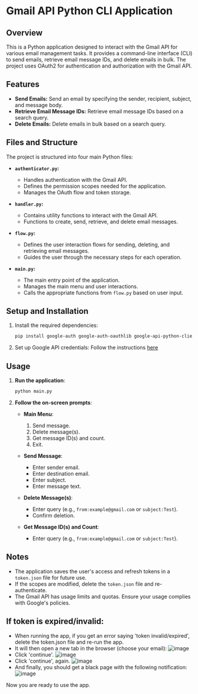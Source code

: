 # Gmail API Python CLI Application

## Overview
This is a Python application designed to interact with the Gmail API for various email management tasks. It provides a command-line interface (CLI) to send emails, retrieve email message IDs, and delete emails in bulk. The project uses OAuth2 for authentication and authorization with the Gmail API.

## Features
- **Send Emails:** Send an email by specifying the sender, recipient, subject, and message body.
- **Retrieve Email Message IDs:** Retrieve email message IDs based on a search query.
- **Delete Emails:** Delete emails in bulk based on a search query.

## Files and Structure
The project is structured into four main Python files:

- **`authenticator.py`:**
  - Handles authentication with the Gmail API.
  - Defines the permission scopes needed for the application.
  - Manages the OAuth flow and token storage.

- **`handler.py`:**
  - Contains utility functions to interact with the Gmail API.
  - Functions to create, send, retrieve, and delete email messages.

- **`flow.py`:**
  - Defines the user interaction flows for sending, deleting, and retrieving email messages.
  - Guides the user through the necessary steps for each operation.

- **`main.py`:**
  - The main entry point of the application.
  - Manages the main menu and user interactions.
  - Calls the appropriate functions from `flow.py` based on user input.

## Setup and Installation

1. Install the required dependencies:

   ```bash
   pip install google-auth google-auth-oauthlib google-api-python-client
   ```
2. Set up Google API credentials:
Follow the instructions [here](https://developers.google.com/gmail/api/quickstart/python#step_1_turn_on_the_api_name)

## Usage

1. **Run the application**:
    ```sh
    python main.py
    ```

2. **Follow the on-screen prompts**:
    - **Main Menu**:
        1. Send message.
        2. Delete message(s).
        3. Get message ID(s) and count.
        4. Exit.

    - **Send Message**:
        - Enter sender email.
        - Enter destination email.
        - Enter subject.
        - Enter message text.

    - **Delete Message(s)**:
        - Enter query (e.g., `from:example@gmail.com` or `subject:Test`).
        - Confirm deletion.

    - **Get Message ID(s) and Count**:
        - Enter query (e.g., `from:example@gmail.com` or `subject:Test`).

## Notes

- The application saves the user's access and refresh tokens in a `token.json` file for future use.
- If the scopes are modified, delete the `token.json` file and re-authenticate.
- The Gmail API has usage limits and quotas. Ensure your usage complies with Google's policies.

## If token is expired/invalid:
- When running the app, if you get an error saying 'token invalid/expired', delete the token.json file and re-run the app.
- It will then open a new tab in the browser (choose your email):
![image](https://github.com/user-attachments/assets/f069f2ad-c2e9-44f4-bb21-2892a6d29493)
- Click 'continue'.
![image](https://github.com/user-attachments/assets/af1f3e47-5f47-4140-8219-7630eb35c063)
- Click 'continue', again.
![image](https://github.com/user-attachments/assets/8c293d2f-794d-4701-bc9a-710c32c2924d)
- And finally, you should get a black page with the following notification:
![image](https://github.com/user-attachments/assets/81020ba9-d404-436f-b087-2a7ca936044b)

Now you are ready to use the app.
